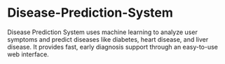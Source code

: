 # Disease-Prediction-System
Disease Prediction System uses machine learning to analyze user symptoms and predict diseases like diabetes, heart disease, and liver disease. It provides fast, early diagnosis support through an easy-to-use web interface.
